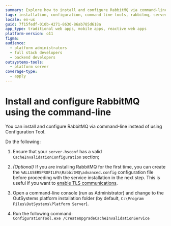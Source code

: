 ```yaml
---
summary: Explore how to install and configure RabbitMQ via command-line for OutSystems 11 (O11) by modifying server configurations and running specific commands.
tags: installation, configuration, command-line tools, rabbitmq, server administration
locale: en-us
guid: 7f15fedf-010b-4271-8630-86ab785d618a
app_type: traditional web apps, mobile apps, reactive web apps
platform-version: o11
figma:
audience:
  - platform administrators
  - full stack developers
  - backend developers
outsystems-tools:
  - platform server
coverage-type:
  - apply
---
```


# Install and configure RabbitMQ using the command-line

You can install and configure RabbitMQ via command-line instead of using Configuration Tool.

Do the following:

1. Ensure that your `server.hsconf` has a valid `CacheInvalidationConfiguration` section;

1. _(Optional)_ If you are installing RabbitMQ for the first time, you can create the `%ALLUSERSPROFILE%\RabbitMQ\advanced.config` configuration file before proceeding with the service installation in the next step. This is useful if you want to [enable TLS communications](<enable-tls.md>).

1. Open a command-line console (run as Administrator) and change to the OutSystems platform installation folder (by default, `C:\Program Files\OutSystems\Platform Server`).

1. Run the following command:  
    `ConfigurationTool.exe /CreateUpgradeCacheInvalidationService`



